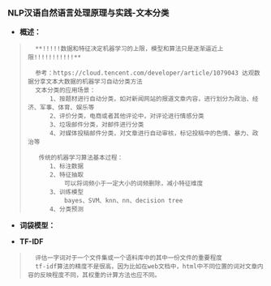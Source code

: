 ### NLP汉语自然语言处理原理与实践-文本分类
- **概述：**
>       **!!!!!数据和特征决定机器学习的上限，模型和算法只是逐渐逼近上限!!!!!!!!!!!**
>
>       参考：https://cloud.tencent.com/developer/article/1079043 达观数据分享文本大数据的机器学习自动分类方法
>       文本分类的应用场景：
>           1、按题材进行自动分类，如对新闻网站的报道文章内容，进行划分为政治、经济、军事、体育、娱乐等
>           2、评价分类，电商或者其他评论中，对评论进行情感分类
>           3、垃圾邮件分类，对邮件进行分类
>           4、对媒体投稿邮件分类，对文章进行自动审核，标记投稿中的色情、暴力、政治等
>
>        传统的机器学习算法基本过程：
>           1、标注数据
>           2、特征抽取
>               可以将词频小于一定大小的词频删除，减小特征维度
>           3、训练模型
>               bayes、SVM、knn、nn、decision tree
>           4、分类预测
>
>
>
>
>

- **词袋模型：**
>
>
>
>

- **TF-IDF**
>       评估一字词对于一个文件集或一个语料库中的其中一份文件的重要程度
>       tf-idf算法的精度不是很高，因为比如在web文档中，html中不同位置的词对文章内容的反映程度不同，其权重的计算方法也应不同。
>
>
>
>
>
>
>
>
>
>
